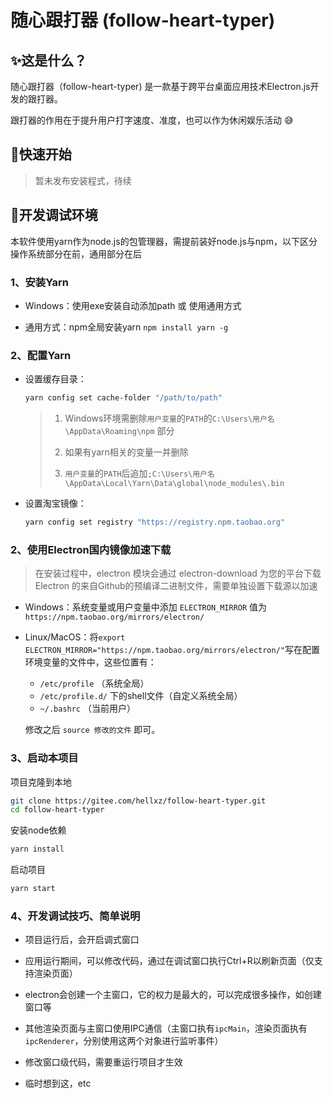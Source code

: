 # 随心跟打器 (follow-heart-typer)

## :sparkles:这是什么？

随心跟打器（follow-heart-typer) 是一款基于跨平台桌面应用技术Electron.js开发的跟打器。

跟打器的作用在于提升用户打字速度、准度，也可以作为休闲娱乐活动 :sweat_smile:

## :key:快速开始

> 暂未发布安装程式，待续

## :egg:开发调试环境

本软件使用yarn作为node.js的包管理器，需提前装好node.js与npm，以下区分操作系统部分在前，通用部分在后

### 1、安装Yarn

-   Windows：使用exe安装自动添加path 或 使用通用方式

-   通用方式：npm全局安装yarn `npm install yarn -g`

    

    

### 2、配置Yarn

-   设置缓存目录：

    ```bash
    yarn config set cache-folder "/path/to/path"
    ```

    >   1.  Windows环境需删除`用户变量`的`PATH`的`C:\Users\用户名\AppData\Roaming\npm` 部分
    >
    >   2.  如果有yarn相关的变量一并删除
    >   3.  `用户变量`的`PATH`后追加`;C:\Users\用户名\AppData\Local\Yarn\Data\global\node_modules\.bin  `

-   设置淘宝镜像：

    ```bash
    yarn config set registry "https://registry.npm.taobao.org"
    ```

### 2、使用Electron国内镜像加速下载

>   在安装过程中，electron 模块会通过 electron-download 为您的平台下载 Electron 的来自Github的预编译二进制文件，需要单独设置下载源以加速

-   Windows：系统变量或用户变量中添加 `ELECTRON_MIRROR` 值为`https://npm.taobao.org/mirrors/electron/`

-   Linux/MacOS：将`export ELECTRON_MIRROR="https://npm.taobao.org/mirrors/electron/"`写在配置环境变量的文件中，这些位置有：

    -   `/etc/profile` （系统全局）
    -   `/etc/profile.d/` 下的shell文件（自定义系统全局）
    -   `~/.bashrc` （当前用户）

    修改之后 `source 修改的文件` 即可。

### 3、启动本项目

项目克隆到本地

```bash
git clone https://gitee.com/hellxz/follow-heart-typer.git
cd follow-heart-typer
```

安装node依赖

```bash
yarn install
```

启动项目

```bash
yarn start
```

### 4、开发调试技巧、简单说明

-   项目运行后，会开启调式窗口

-   应用运行期间，可以修改代码，通过在调试窗口执行Ctrl+R以刷新页面（仅支持渲染页面）
-   electron会创建一个主窗口，它的权力是最大的，可以完成很多操作，如创建窗口等
-   其他渲染页面与主窗口使用IPC通信（主窗口执有`ipcMain`，渲染页面执有`ipcRenderer`，分别使用这两个对象进行监听事件）
-   修改窗口级代码，需要重运行项目才生效
-   临时想到这，etc